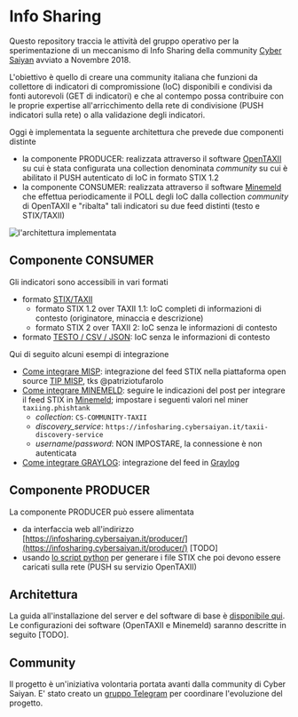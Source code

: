 # Info Sharing
Questo repository traccia le attività del gruppo operativo per la sperimentazione di un meccanismo di Info Sharing della community [Cyber Saiyan](https://www.cybersaiyan.it) avviato a Novembre 2018.

L'obiettivo è quello di creare una community italiana che funzioni da collettore di indicatori di compromissione (IoC) disponibili e condivisi da fonti autorevoli (GET di indicatori) e che al contempo possa contribuire con le proprie expertise all'arricchimento della rete di condivisione (PUSH indicatori sulla rete) o alla validazione degli indicatori.

Oggi è implementata la seguente architettura che prevede due componenti distinte
* la componente PRODUCER: realizzata attraverso il software [OpenTAXII](http://www.opentaxii.org/en/stable/) su cui è stata configurata una collection denominata _community_ su cui è abilitato il PUSH autenticato di IoC in formato STIX 1.2
* la componente CONSUMER: realizzata attraverso il software [Minemeld](https://www.paloaltonetworks.com/products/secure-the-network/subscriptions/minemeld) che effettua periodicamente il POLL degli IoC dalla collection _community_ di OpenTAXII e "ribalta" tali indicatori su due feed distinti (testo e STIX/TAXII)

![l'architettura implementata](img/architettura.png)

## Componente CONSUMER
Gli indicatori sono accessibili in vari formati
* formato [STIX/TAXII](IoC-STIX_TAXII.md)
   * formato STIX 1.2 over TAXII 1.1: IoC completi di informazioni di contesto (originatore, minaccia e descrizione)
   * formato STIX 2 over TAXII 2: IoC senza le informazioni di contesto
* formato [TESTO / CSV / JSON](IoC-text.md): IoC senza le informazioni di contesto

Qui di seguito alcuni esempi di integrazione
* [Come integrare MISP](https://github.com/patriziotufarolo/cybersaiyan-taxii2misp): integrazione del feed STIX nella piattaforma open source [TIP MISP](https://www.misp-project.org/), tks @patriziotufarolo
* [Come integrare MINEMELD](https://scubarda.com/2018/03/31/minemeld-threat-intelligence-automation-connect-to-an-taxii-service/): seguire le indicazioni del post per integrare il feed STIX in [Minemeld](https://www.paloaltonetworks.com/products/secure-the-network/subscriptions/minemeld); impostare i seguenti valori nel miner ```taxiing.phishtank```
    * _collection_: ```CS-COMMUNITY-TAXII```
    * _discovery_service_: ```https://infosharing.cybersaiyan.it/taxii-discovery-service```
    * _username_/_password_: NON IMPOSTARE, la connessione è non autenticata
* [Come integrare GRAYLOG](/CONTRIB/CONSUMER/Graylog/): integrazione del feed in [Graylog](https://www.graylog.org/)

## Componente PRODUCER
La componente PRODUCER può essere alimentata 
* da interfaccia web all'indirizzo [https://infosharing.cybersaiyan.it/producer/](https://infosharing.cybersaiyan.it/producer/) [TODO]
* usando [lo script python](/CONTRIB/PRODUCER/scripts/) per generare i file STIX che poi devono essere caricati sulla rete (PUSH su servizio OpenTAXII)

## Architettura
La guida all'installazione del server e del software di base è [disponibile qui](INSTALL/Server_software.md).
Le configurazioni dei software (OpenTAXII e Minemeld) saranno descritte in seguito [TODO].

## Community
Il progetto è un'iniziativa volontaria portata avanti dalla community di Cyber Saiyan.
E' stato creato un [gruppo Telegram](https://t.me/joinchat/Av4DDFjVkRC60YH_Lq-WVw) per coordinare l'evoluzione del progetto.
